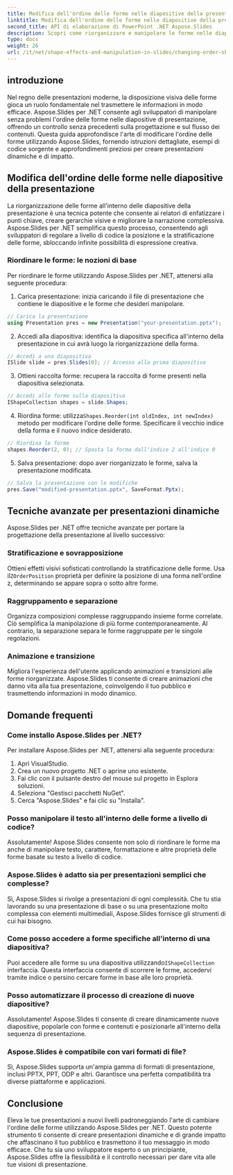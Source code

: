 ```yaml
---
title: Modifica dell'ordine delle forme nelle diapositive della presentazione utilizzando Aspose.Slides
linktitle: Modifica dell'ordine delle forme nelle diapositive della presentazione utilizzando Aspose.Slides
second_title: API di elaborazione di PowerPoint .NET Aspose.Slides
description: Scopri come riorganizzare e manipolare le forme nelle diapositive della presentazione utilizzando Aspose.Slides per .NET. Migliora le tue presentazioni con questa guida completa.
type: docs
weight: 26
url: /it/net/shape-effects-and-manipulation-in-slides/changing-order-shapes/
---
```


## introduzione

Nel regno delle presentazioni moderne, la disposizione visiva delle forme gioca un ruolo fondamentale nel trasmettere le informazioni in modo efficace. Aspose.Slides per .NET consente agli sviluppatori di manipolare senza problemi l'ordine delle forme nelle diapositive di presentazione, offrendo un controllo senza precedenti sulla progettazione e sul flusso dei contenuti. Questa guida approfondisce l'arte di modificare l'ordine delle forme utilizzando Aspose.Slides, fornendo istruzioni dettagliate, esempi di codice sorgente e approfondimenti preziosi per creare presentazioni dinamiche e di impatto.

## Modifica dell'ordine delle forme nelle diapositive della presentazione

La riorganizzazione delle forme all'interno delle diapositive della presentazione è una tecnica potente che consente ai relatori di enfatizzare i punti chiave, creare gerarchie visive e migliorare la narrazione complessiva. Aspose.Slides per .NET semplifica questo processo, consentendo agli sviluppatori di regolare a livello di codice la posizione e la stratificazione delle forme, sbloccando infinite possibilità di espressione creativa.

### Riordinare le forme: le nozioni di base

Per riordinare le forme utilizzando Aspose.Slides per .NET, attenersi alla seguente procedura:

1. Carica presentazione: inizia caricando il file di presentazione che contiene le diapositive e le forme che desideri manipolare.

```csharp
// Carica la presentazione
using Presentation pres = new Presentation("your-presentation.pptx");
```

2. Accedi alla diapositiva: identifica la diapositiva specifica all'interno della presentazione in cui avrà luogo la riorganizzazione della forma.

```csharp
// Accedi a una diapositiva
ISlide slide = pres.Slides[0]; // Accesso alla prima diapositiva
```

3. Ottieni raccolta forme: recupera la raccolta di forme presenti nella diapositiva selezionata.

```csharp
// Accedi alle forme sulla diapositiva
IShapeCollection shapes = slide.Shapes;
```

4.  Riordina forme: utilizza`Shapes.Reorder(int oldIndex, int newIndex)` metodo per modificare l'ordine delle forme. Specificare il vecchio indice della forma e il nuovo indice desiderato.

```csharp
// Riordina le forme
shapes.Reorder(2, 0); // Sposta la forma dall'indice 2 all'indice 0
```

5. Salva presentazione: dopo aver riorganizzato le forme, salva la presentazione modificata.

```csharp
// Salva la presentazione con le modifiche
pres.Save("modified-presentation.pptx", SaveFormat.Pptx);
```

## Tecniche avanzate per presentazioni dinamiche

Aspose.Slides per .NET offre tecniche avanzate per portare la progettazione della presentazione al livello successivo:

### Stratificazione e sovrapposizione

Ottieni effetti visivi sofisticati controllando la stratificazione delle forme. Usa il`ZOrderPosition` proprietà per definire la posizione di una forma nell'ordine z, determinando se appare sopra o sotto altre forme.

### Raggruppamento e separazione

Organizza composizioni complesse raggruppando insieme forme correlate. Ciò semplifica la manipolazione di più forme contemporaneamente. Al contrario, la separazione separa le forme raggruppate per le singole regolazioni.

### Animazione e transizione

Migliora l'esperienza dell'utente applicando animazioni e transizioni alle forme riorganizzate. Aspose.Slides ti consente di creare animazioni che danno vita alla tua presentazione, coinvolgendo il tuo pubblico e trasmettendo informazioni in modo dinamico.

## Domande frequenti

### Come installo Aspose.Slides per .NET?

Per installare Aspose.Slides per .NET, attenersi alla seguente procedura:

1. Apri VisualStudio.
2. Crea un nuovo progetto .NET o aprine uno esistente.
3. Fai clic con il pulsante destro del mouse sul progetto in Esplora soluzioni.
4. Seleziona "Gestisci pacchetti NuGet".
5. Cerca "Aspose.Slides" e fai clic su "Installa".

### Posso manipolare il testo all'interno delle forme a livello di codice?

Assolutamente! Aspose.Slides consente non solo di riordinare le forme ma anche di manipolare testo, carattere, formattazione e altre proprietà delle forme basate su testo a livello di codice.

### Aspose.Slides è adatto sia per presentazioni semplici che complesse?

Sì, Aspose.Slides si rivolge a presentazioni di ogni complessità. Che tu stia lavorando su una presentazione di base o su una presentazione molto complessa con elementi multimediali, Aspose.Slides fornisce gli strumenti di cui hai bisogno.

### Come posso accedere a forme specifiche all'interno di una diapositiva?

 Puoi accedere alle forme su una diapositiva utilizzando`IShapeCollection` interfaccia. Questa interfaccia consente di scorrere le forme, accedervi tramite indice o persino cercare forme in base alle loro proprietà.

### Posso automatizzare il processo di creazione di nuove diapositive?

Assolutamente! Aspose.Slides ti consente di creare dinamicamente nuove diapositive, popolarle con forme e contenuti e posizionarle all'interno della sequenza di presentazione.

### Aspose.Slides è compatibile con vari formati di file?

Sì, Aspose.Slides supporta un'ampia gamma di formati di presentazione, inclusi PPTX, PPT, ODP e altri. Garantisce una perfetta compatibilità tra diverse piattaforme e applicazioni.

## Conclusione

Eleva le tue presentazioni a nuovi livelli padroneggiando l'arte di cambiare l'ordine delle forme utilizzando Aspose.Slides per .NET. Questo potente strumento ti consente di creare presentazioni dinamiche e di grande impatto che affascinano il tuo pubblico e trasmettono il tuo messaggio in modo efficace. Che tu sia uno sviluppatore esperto o un principiante, Aspose.Slides offre la flessibilità e il controllo necessari per dare vita alle tue visioni di presentazione.